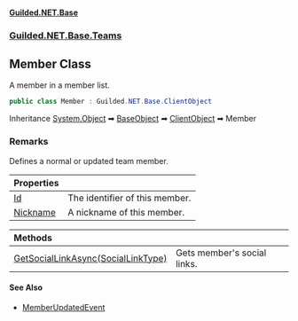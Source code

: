 
#### [Guilded.NET.Base](Guilded_NET_Base 'Guilded_NET_Base')
### [Guilded.NET.Base.Teams](Guilded_NET_Base#Guilded_NET_Base_Teams 'Guilded.NET.Base.Teams')
## Member Class
A member in a member list.  
```csharp
public class Member : Guilded.NET.Base.ClientObject
```

Inheritance [System.Object](https://docs.microsoft.com/en-us/dotnet/api/System.Object 'System.Object') &#x27A1; [BaseObject](BaseObject 'Guilded.NET.Base.BaseObject') &#x27A1; [ClientObject](ClientObject 'Guilded.NET.Base.ClientObject') &#x27A1; Member  
### Remarks
Defines a normal or updated team member.

| Properties | |
| :--- | :--- |
| [Id](Member_Id 'Guilded.NET.Base.Teams.Member.Id') | The identifier of this member.<br/> |
| [Nickname](Member_Nickname 'Guilded.NET.Base.Teams.Member.Nickname') | A nickname of this member.<br/> |

| Methods | |
| :--- | :--- |
| [GetSocialLinkAsync(SocialLinkType)](Member_GetSocialLinkAsync(SocialLinkType) 'Guilded.NET.Base.Teams.Member.GetSocialLinkAsync(Guilded.NET.Base.Users.SocialLinkType)') | Gets member's social links.<br/> |

#### See Also
- [MemberUpdatedEvent](MemberUpdatedEvent 'Guilded.NET.Base.Events.MemberUpdatedEvent')
